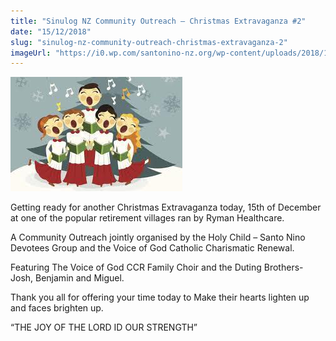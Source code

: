 ```yaml
---
title: "Sinulog NZ Community Outreach – Christmas Extravaganza #2"
date: "15/12/2018"
slug: "sinulog-nz-community-outreach-christmas-extravaganza-2"
imageUrl: "https://i0.wp.com/santonino-nz.org/wp-content/uploads/2018/12/48266812_10218427054326188_1170737814929670144_n.jpg?resize=275%2C183"
---
```


![](assets\images\48266812_10218427054326188_1170737814929670144_n.jpg)

Getting ready for another Christmas Extravaganza today, 15th of December at one of the popular retirement villages ran by Ryman Healthcare.

A Community Outreach jointly organised by the Holy Child – Santo Nino Devotees Group and the Voice of God Catholic Charismatic Renewal.

Featuring The Voice of God CCR Family Choir and the Duting Brothers- Josh, Benjamin and Miguel.

Thank you all for offering your time today to Make their hearts lighten up and faces brighten up.   

“THE JOY OF THE LORD ID OUR STRENGTH”
